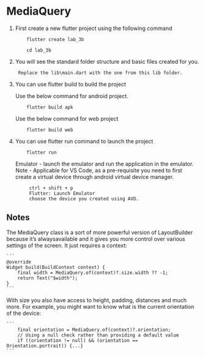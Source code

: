 # MediaQuery 


1. First create a new flutter project using the following command 

    ```
        flutter create lab_3b 

        cd lab_3b
    ```

2. You will see the standard folder structure and basic files created for you.

        Replace the lib\main.dart with the one from this lib folder.

3. You can use flutter build to build the project 

    Use the below command for android project.
    ```
        flutter build apk 

    ```
    Use the below command for web project
    ```
        flutter build web
    ```

4. You can use flutter run command to launch the project 

    ```
        flutter run
    ```

   Emulator - launch the emulator and run the application in the emulator.
   Note - Applicable for VS Code, as a pre-requisite you need to 
   first create a virtual device through android virtual device manager.
   ``` 
        ctrl + shift + p
        Flutter: Launch Emulator 
        choose the device you created using AVD.
   ```

## Notes 

The MediaQuery class is a sort of more powerful version of LayoutBuilder because it’s alwaysavailable and it gives you more control over various settings of the screen. It just requires a context:

    ```
    @override
    Widget build(BuildContext context) {
        final width = MediaQuery.of(context)?.size.width ?? -1;
        return Text("$width");
    }
    ```

With size you also have access to height, padding, distances and much more. For example, you might want to know what is the current orientation of the device:

    ```
        final orientation = MediaQuery.of(context)?.orientation;
        // Using a null check rather than providing a default value
        if ((orientation != null) && (orientation == Orientation.portrait)) {...}
    ```